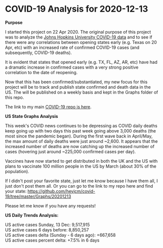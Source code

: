 # COVID-19 Analysis for 2020-12-13

<b>Purpose</b>

I started this project on 22 Apr 2020. The original purpose of this project was to analyze the [Johns Hopkins University COVID-19 data](https://github.com/CSSEGISandData/COVID-19) and to see if there were any correlations between opening states early (e.g. Texas on 20 Apr, etc) with an increased rate of confirmed COVID-19 cases (and subsequently, COVID-19 deaths).

It is evident that states that opened early (e.g. TX, FL, AZ, AR, etc) have had a dramatic increase in confirmed cases with a very strong positive correlation to the date of reopening.

Now that this has been confirmed/substantiated, my new focus for this project will be to track and publish state confirmed and death data in the US. The will be published on a weekly basis and kept in the Graphs folder of this repo.

The link to my main [COVID-19 repo is here](https://github.com/heyjcm/covid-19).

<b>US State Graphs Analysis</b>

This week's COVID news continues to be depressing as COVID daily deaths keep going up with two days this past week going above 3,000 deaths (the most since the pandemic began). During the first wave back in April/May, the max amount of daily deaths were just around ~2,600. It appears that the increased number of deaths are now catching up the increased number of cases (hovering just around ~225,000 confirmed cases per day).

Vaccines have now started to get distributed in both the UK and the US with plans to vaccinate 100 million people in the US by March (about 30% of the  population).

If I didn't post your favorite state, just let me know because I have them all, I just don't post them all. Or you can go to the link to my repo here and find your state: https://github.com/heyjcm/covid-19/tree/master/Graphs/20201213

Please let me know if you have any requests!

<b>US Daily Trends Analysis:</b>

US active cases Sunday, 13 Dec: 9,517,915<br>
US active cases 6 days before: 8,850,257<br>
US active cases delta (Sunday - 6 days ago): +667,658<br>
US active cases percent delta: +7.5% in 6 days
